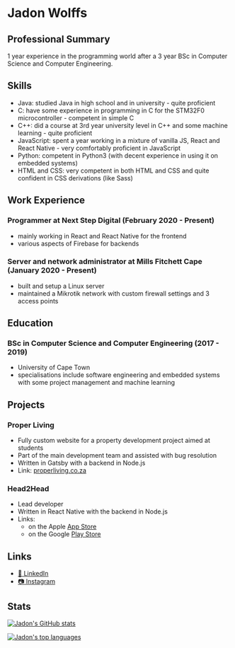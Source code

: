 # Jadon Wolffs

## Professional Summary

1 year experience in the programming world after a 3 year BSc in Computer Science and Computer Engineering.

## Skills

- Java: studied Java in high school and in university - quite proficient
- C: have some experience in programming in C for the STM32F0 microcontroller - competent in simple C
- C++: did a course at 3rd year university level in C++ and some machine learning - quite proficient
- JavaScript: spent a year working in a mixture of vanilla JS, React and React Native - very comfortably proficient in JavaScript
- Python: competent in Python3 (with decent experience in using it on embedded systems)
- HTML and CSS: very competent in both HTML and CSS and quite confident in CSS derivations (like Sass)

## Work Experience

### Programmer at Next Step Digital (February 2020 - Present)

- mainly working in React and React Native for the frontend
- various aspects of Firebase for backends

### Server and network administrator at Mills Fitchett Cape (January 2020 - Present)

- built and setup a Linux server
- maintained a Mikrotik network with custom firewall settings and 3 access points

## Education

### BSc in Computer Science and Computer Engineering (2017 - 2019)

- University of Cape Town
- specialisations include software engineering and embedded systems with some project management and machine learning

## Projects

### Proper Living

- Fully custom website for a property development project aimed at students
- Part of the main development team and assisted with bug resolution
- Written in Gatsby with a backend in Node.js
- Link: [properliving.co.za](https://properliving.co.za/)

### Head2Head

- Lead developer
- Written in React Native with the backend in Node.js
- Links:
  - on the Apple [App Store](https://apps.apple.com/us/app/Head2Head/id1527745287)
  - on the Google [Play Store](https://play.google.com/store/apps/details?id=com.nextstepdigital.head2head)

## Links

- [:link: LinkedIn](https://www.linkedin.com/in/jadon-wolffs/)
- [:camera: Instagram](https://www.instagram.com/wolffshots)

## Stats

[![Jadon's GitHub stats](https://github-readme-stats.vercel.app/api?username=jadonwolffs&count_private=true&show_icons=true)](https://github.com/jadonwolffs)

[![Jadon's top languages](https://github-readme-stats.vercel.app/api/top-langs/?username=jadonwolffs)](https://github.com/jadonwolffs)
